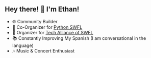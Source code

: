 ## Hey there! 👋 I'm Ethan!

- 🌐 Community Builder
- 🐍 Co-Organizer for [Python SWFL](https://www.meetup.com/pythonswfl/)
- 🚀 Organizer for [Tech Alliance of SWFL](https://www.meetup.com/techallianceswfl/)
- 📚 Constantly Improving My Spanish (I am conversational in the language)
- 🎶 Music & Concert Enthusiast
